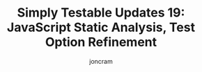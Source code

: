 ---
layout: default
title: "Simply Testable Updates 19: JavaScript Static Analysis, Test Option Refinement"
short_title: "Simply Testable Updates 19: JS Analysis, Test Option Refinement"
author: joncram
newsletter:
    issue_number: 19th
    url: https://us5.campaign-archive2.com/?u=ac75e33d993d2b502e333ddd0&amp;id=84708929e5
    closing_sentence: Expect the next in a week from now, December 12 2012.
    highlights:
        - I detailed in a blog post the <a href="https://blog.simplytestable.com/november-20th-downtime-post-mortem/">causes of the November 20 to November 26 downtime</a>
        - In preparation for introducing JavaScript static analysis, I wrote about <a href="https://blog.simplytestable.com/installing-jslint-for-command-line-use-on-ubuntu/">installing JSLint for command line use</a>
        - The option for full-site JavaScript static analysis was deployed live (for select users only)
---
